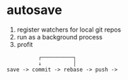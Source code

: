 # autosave

1. register watchers for local git repos 
2. run as a background process
3. profit

```
          ┌──────────┐
          ↓          │
save -> commit -> rebase -> push ->


```
